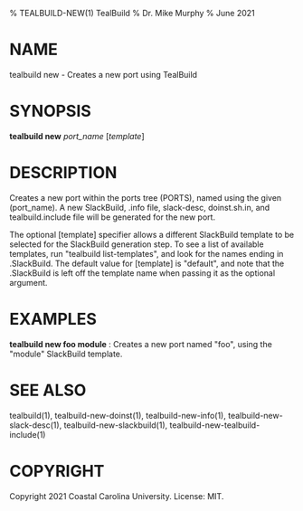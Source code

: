 % TEALBUILD-NEW(1) TealBuild
% Dr. Mike Murphy
% June 2021


# NAME

tealbuild new - Creates a new port using TealBuild


# SYNOPSIS

**tealbuild new** *port\_name* [*template*]


# DESCRIPTION

Creates a new port within the ports tree (PORTS), named using the given
(port\_name). A new SlackBuild, .info file, slack-desc, doinst.sh.in, and
tealbuild.include file will be generated for the new port.

The optional [template] specifier allows a different SlackBuild template to
be selected for the SlackBuild generation step. To see a list of available
templates, run "tealbuild list-templates", and look for the names ending in
.SlackBuild. The default value for [template] is "default", and note that the
.SlackBuild is left off the template name when passing it as the optional argument.


# EXAMPLES

**tealbuild new foo module**
: Creates a new port named "foo", using the "module" SlackBuild template.


# SEE ALSO

tealbuild(1), tealbuild-new-doinst(1), tealbuild-new-info(1), tealbuild-new-slack-desc(1),
tealbuild-new-slackbuild(1), tealbuild-new-tealbuild-include(1)


# COPYRIGHT

Copyright 2021 Coastal Carolina University. License: MIT.
